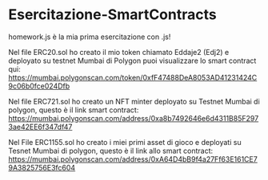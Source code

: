 # Esercitazione-SmartContracts

homework.js è la mia prima esercitazione con .js!

Nel file ERC20.sol ho creato il mio token chiamato Eddaje2 (Edj2) e deployato su testnet Mumbai di Polygon puoi visualizzare lo smart contract qui: https://mumbai.polygonscan.com/token/0xfF47488DeA8053AD41231424C9c06b0fce024Dfb

Nel file ERC721.sol ho creato un NFT minter deployato su Testnet Mumbai di polygon, questo è il link smart contract:
https://mumbai.polygonscan.com/address/0xa8b7492646e6d4311B85F2973ae42EE6f347df47

Nel File ERC1155.sol ho creato i miei primi asset di gioco e deployati su Tesnet Mumbai di polygon, questo è il link allo smart contract:
https://mumbai.polygonscan.com/address/0xA64D4bB9f4a27Ff63E161CE79A3825756E3fc604
